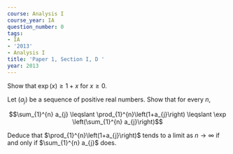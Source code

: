 ```yaml
---
course: Analysis I
course_year: IA
question_number: 0
tags:
- IA
- '2013'
- Analysis I
title: 'Paper 1, Section I, D '
year: 2013
---
```




Show that $\exp (x) \geqslant 1+x$ for $x \geqslant 0$.

Let $\left(a_{j}\right)$ be a sequence of positive real numbers. Show that for every $n$,

$$\sum_{1}^{n} a_{j} \leqslant \prod_{1}^{n}\left(1+a_{j}\right) \leqslant \exp \left(\sum_{1}^{n} a_{j}\right)$$

Deduce that $\prod_{1}^{n}\left(1+a_{j}\right)$ tends to a limit as $n \rightarrow \infty$ if and only if $\sum_{1}^{n} a_{j}$ does.
